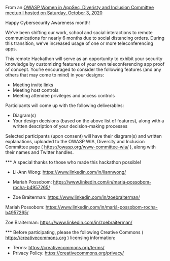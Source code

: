 From an [OWASP Women in AppSec, Diveristy and Inclusion Committee meetup I hosted on Saturday, October 3, 2020]( https://www.meetup.com/womeninappsec/events/273377970)



Happy Cybersecurity Awareness month!

We’ve been shifting our work, school and social interactions to remote communications for nearly 6 months due to social distancing orders. During this transition, we’ve increased usage of one or more teleconferencing apps.

This remote Hackathon will serve as an opportunity to exhibit your security knowledge by customizing features of your own teleconferencing app proof of concept. You’re encouraged to consider the following features (and any others that may come to mind) in your designs:

- Meeting invite links
- Meeting host controls
- Meeting attendee privileges and access controls

Participants will come up with the following deliverables:

- Diagram(s)
- Your design decisions (based on the above list of features), along with a written description of your decision-making processes

Selected participants (upon consent) will have their diagram(s) and written explanations, uploaded to the OWASP WIA, Diversity and Inclusion Committee page ( https://owasp.org/www-committee-wia/ ), along with their names and Twitter handles.

*** A special thanks to those who made this hackathon possible!

- Li-Ann Wong: https://www.linkedin.com/in/liannwong/

- Mariah Possobom: https://www.linkedin.com/in/mariá-possobom-rocha-b4957265/

- Zoe Braiterman: https://www.linkedin.com/in/zoebraiterman/

Mariah Possobom: https://www.linkedin.com/in/mariá-possobom-rocha-b4957265/

Zoe Braiterman: https://www.linkedin.com/in/zoebraiterman/

*** Before participating, please the following Creative Commons ( https://creativecommons.org ) licensing information:

- Terms: https://creativecommons.org/terms/
- Privacy Policy: https://creativecommons.org/privacy/

